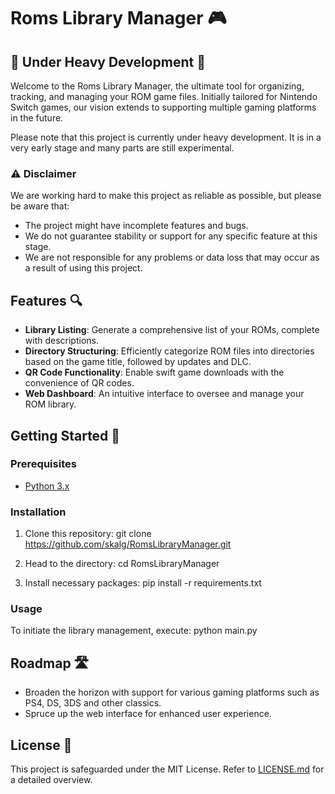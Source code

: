 # Roms Library Manager 🎮

## :construction: Under Heavy Development :construction:
Welcome to the Roms Library Manager, the ultimate tool for organizing, tracking, and managing your ROM game files. Initially tailored for Nintendo Switch games, our vision extends to supporting multiple gaming platforms in the future.

Please note that this project is currently under heavy development. It is in a very early stage and many parts are still experimental.

### :warning: Disclaimer

We are working hard to make this project as reliable as possible, but please be aware that:

- The project might have incomplete features and bugs.
- We do not guarantee stability or support for any specific feature at this stage.
- We are not responsible for any problems or data loss that may occur as a result of using this project.

## Features 🔍

- **Library Listing**: Generate a comprehensive list of your ROMs, complete with descriptions.
- **Directory Structuring**: Efficiently categorize ROM files into directories based on the game title, followed by updates and DLC.
- **QR Code Functionality**: Enable swift game downloads with the convenience of QR codes.
- **Web Dashboard**: An intuitive interface to oversee and manage your ROM library.

## Getting Started 🚀

### Prerequisites

- [Python 3.x](https://www.python.org/downloads/)

### Installation

1. Clone this repository:
git clone https://github.com/skalg/RomsLibraryManager.git

2. Head to the directory:
cd RomsLibraryManager

3. Install necessary packages:
pip install -r requirements.txt

### Usage

To initiate the library management, execute:
python main.py

## Roadmap 🛣

- Broaden the horizon with support for various gaming platforms such as PS4, DS, 3DS and other classics.
- Spruce up the web interface for enhanced user experience.

## License 📄

This project is safeguarded under the MIT License. Refer to [LICENSE.md](LICENSE.md) for a detailed overview.
